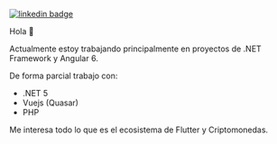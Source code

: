 [![linkedin badge](https://img.shields.io/badge/Emiliano_Herber-30302f?style=flat&logo=linkedin)](https://www.linkedin.com/in/emiliano-herber-aa3b34138)

Hola 👋

Actualmente estoy trabajando principalmente en proyectos de .NET Framework y Angular 6.

De forma parcial trabajo con:
- .NET 5
- Vuejs (Quasar)
- PHP

Me interesa todo lo que es el ecosistema de Flutter y Criptomonedas. 


